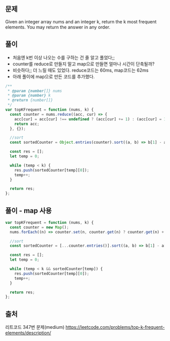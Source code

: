 ## 문제

Given an integer array nums and an integer k, return the k most frequent elements. You may return the answer in any order.

## 풀이

- 처음엔 k번 이상 나오는 수를 구하는 건 줄 알고 풀었다;;
- counter를 reduce로 만들지 말고 map으로 만들면 얼마나 시간이 단축될까?
- 비슷하다;; 더 느릴 때도 있었다. reduce코드는 60ms, map코드는 62ms
- 아래 풀이에 map으로 만든 코드를 추가했다.

```js
/**
 * @param {number[]} nums
 * @param {number} k
 * @return {number[]}
 */
var topKFrequent = function (nums, k) {
  const counter = nums.reduce((acc, cur) => {
    acc[cur] = acc[cur] !== undefined ? (acc[cur] += 1) : (acc[cur] = 1);
    return acc;
  }, {});

  //sort
  const sortedCounter = Object.entries(counter).sort((a, b) => b[1] - a[1]);

  const res = [];
  let temp = 0;

  while (temp < k) {
    res.push(sortedCounter[temp][0]);
    temp++;
  }

  return res;
};
```

## 풀이 - map 사용

```js
var topKFrequent = function (nums, k) {
  const counter = new Map();
  nums.forEach((n) => counter.set(n, counter.get(n) ? counter.get(n) + 1 : 1));

  //sort
  const sortedCounter = [...counter.entries()].sort((a, b) => b[1] - a[1]);

  const res = [];
  let temp = 0;

  while (temp < k && sortedCounter[temp]) {
    res.push(sortedCounter[temp][0]);
    temp++;
  }

  return res;
};
```

## 출처

리트코드 347번 문제(medium)
https://leetcode.com/problems/top-k-frequent-elements/description/
